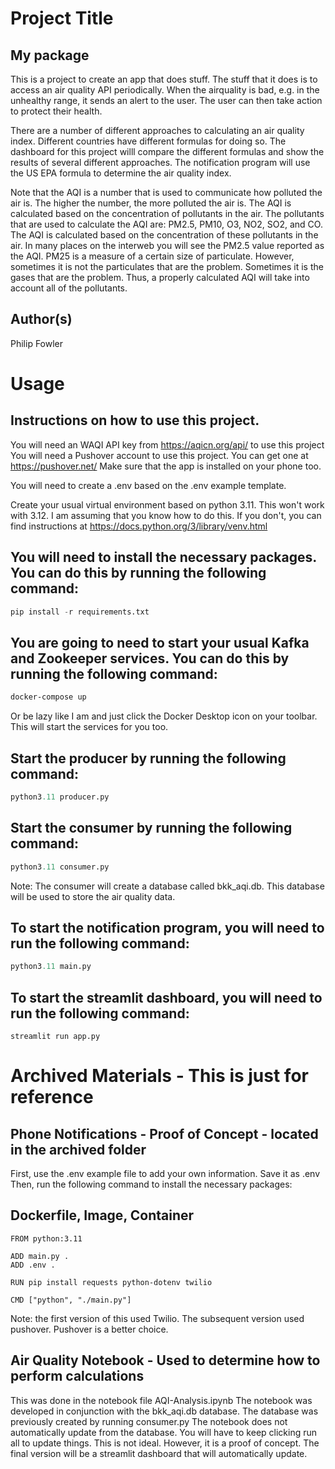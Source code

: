 # Project Title
## My package
This is a project to create an app that does stuff.  The stuff that it does is to access an air quality API periodically.  When the airquality is bad, e.g. in the unhealthy range, it sends an alert to the user.  The user can then take action to protect their health.    

There are a number of different approaches to calculating an air quality index.  Different countries have different formulas for doing so.  The dashboard for this project willl compare the different formulas and show the results of several different approaches.  The notification program will use the US EPA formula to determine the air quality index.

Note that the AQI is a number that is used to communicate how polluted the air is.  The higher the number, the more polluted the air is.  The AQI is calculated based on the concentration of pollutants in the air.  The pollutants that are used to calculate the AQI are: PM2.5, PM10, O3, NO2, SO2, and CO.  The AQI is calculated based on the concentration of these pollutants in the air.  In many places on the interweb you will see the PM2.5 value reported as the AQI.  PM25 is a measure of a certain size of particulate. However, sometimes it is not the particulates that are the problem.  Sometimes it is the gases that are the problem.  Thus, a properly calculated AQI will take into account all of the pollutants.  


## Author(s)
Philip Fowler

# Usage
## Instructions on how to use this project.
You will need an WAQI API key from https://aqicn.org/api/ to use this project  
You will need a Pushover account to use this project.  You can get one at https://pushover.net/ Make sure that the app is installed on your phone too.

You will need to create a .env based on the .env example template.

Create your usual virtual environment based on python 3.11. This won't work with 3.12. I am assuming that you know how to do this. If you don't, you can find instructions at https://docs.python.org/3/library/venv.html

## You will need to install the necessary packages.  You can do this by running the following command:

```python
pip install -r requirements.txt
```

## You are going to need to start your usual Kafka and Zookeeper services.  You can do this by running the following command:

```bash
docker-compose up
```

Or be lazy like I am and just click the Docker Desktop icon on your toolbar.  This will start the services for you too.

## Start the producer by running the following command:

```python
python3.11 producer.py
```

## Start the consumer by running the following command:

```python
python3.11 consumer.py
```

Note: The consumer will create a database called bkk_aqi.db.  This database will be used to store the air quality data.  


## To start the notification program, you will need to run the following command:

```python 
python3.11 main.py
```

## To start the streamlit dashboard, you will need to run the following command:

```
streamlit run app.py
```


# Archived Materials - This is just for reference  
## Phone Notifications - Proof of Concept - located in the archived folder
First, use the .env example file to add your own information.  Save it as .env Then, run the following command to install the necessary packages:

## Dockerfile, Image, Container
```
FROM python:3.11

ADD main.py .
ADD .env .

RUN pip install requests python-dotenv twilio

CMD ["python", "./main.py"]
```

Note: the first version of this used Twilio.  The subsequent version used pushover.  Pushover is a better choice.

## Air Quality Notebook - Used to determine how to perform calculations
This was done in the notebook file AQI-Analysis.ipynb
The notebook was developed in conjunction with the bkk_aqi.db database.  The database was previously created by running consumer.py
The notebook does not automatically update from the database.  You will have to keep clicking run all to update things.  This is not ideal.  However, it is a proof of concept.  The final version will be a streamlit dashboard that will automatically update.




